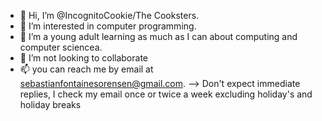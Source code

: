 - 👋 Hi, I’m @IncognitoCookie/The Cooksters.
- 👀 I’m interested in computer programming.
- 🌱 I’m a young adult learning as much as I can about computing and computer sciencea.
- 💞️ I’m not looking to collaborate
- 📫 you can reach me by email at sebastianfontainesorensen@gmail.com.
  --> Don't expect immediate replies, I check my email once or twice a week excluding holiday's and holiday breaks

<!---
IncognitoCookie/IncognitoCookie is a ✨ special ✨ repository because its `README.md` (this file) appears on your GitHub profile.
You can click the Preview link to take a look at your changes.
--->
